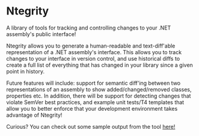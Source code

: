 # Ntegrity
A library of tools for tracking and controlling changes to your .NET assembly's public interface!

Ntegrity allows you to generate a human-readable and text-diff'able representation of a .NET assembly's interface. This allows you to track changes to your interface in version control, and use historical diffs to create a full list of everything that has changed in your library since a given point in history.

Future features will include: support for semantic diff'ing between two representations of an assembly to show added/changed/removed classes, properties etc. In addition, there will be support for detecting changes that violate SemVer best practices, and example unit tests/T4 templates that allow you to better enforce that your development environment takes advantage of Ntegrity!

Curious? You can check out some sample output from the tool [here!](https://github.com/JessieArr/Ntegrity/blob/master/Ntegrity.Test/SampleOutput/TestTargetAssembly.Interface.txt)
